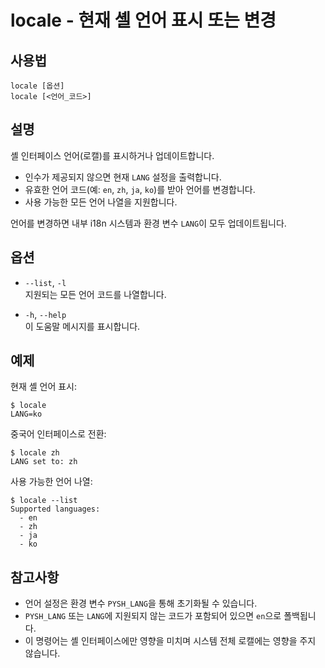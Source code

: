 # locale - 현재 셸 언어 표시 또는 변경

## 사용법

    locale [옵션]
    locale [<언어_코드>]


## 설명

셸 인터페이스 언어(로캘)를 표시하거나 업데이트합니다.

- 인수가 제공되지 않으면 현재 `LANG` 설정을 출력합니다.
- 유효한 언어 코드(예: `en`, `zh`, `ja`, `ko`)를 받아 언어를 변경합니다.
- 사용 가능한 모든 언어 나열을 지원합니다.

언어를 변경하면 내부 i18n 시스템과 환경 변수 `LANG`이 모두 업데이트됩니다.


## 옵션

- `--list`, `-l`  
  지원되는 모든 언어 코드를 나열합니다.

- `-h`, `--help`  
  이 도움말 메시지를 표시합니다.


## 예제

현재 셸 언어 표시:

```shell
$ locale
LANG=ko
```

중국어 인터페이스로 전환:

```shell
$ locale zh
LANG set to: zh
```

사용 가능한 언어 나열:

```shell
$ locale --list
Supported languages:
  - en
  - zh
  - ja
  - ko
```


## 참고사항

- 언어 설정은 환경 변수 `PYSH_LANG`을 통해 초기화될 수 있습니다.
- `PYSH_LANG` 또는 `LANG`에 지원되지 않는 코드가 포함되어 있으면 `en`으로 폴백됩니다.
- 이 명령어는 셸 인터페이스에만 영향을 미치며 시스템 전체 로캘에는 영향을 주지 않습니다.
